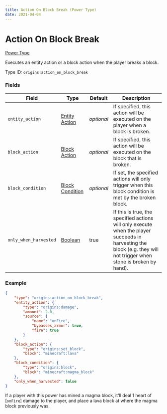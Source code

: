 ```yaml
---
title: Action On Block Break (Power Type)
date: 2021-04-04
---
```


# Action On Block Break

[Power Type](../power_types.md)

Executes an entity action or a block action when the player breaks a block.

Type ID: `origins:action_on_block_break`

### Fields

Field  | Type | Default | Description
-------|------|---------|-------------
`entity_action` | [Entity Action](../entity_actions.md) | _optional_ | If specified, this action will be executed on the player when a block is broken.
`block_action` | [Block Action](../block_actions.md) | _optional_ | If specified, this action will be executed on the block that is broken.
`block_condition` | [Block Condition](../block_conditions.md) | _optional_ | If set, the specified actions will only trigger when this block condition is met by the broken block.
`only_when_harvested` | [Boolean](../types/data_types/boolean.md) | true | If this is true, the specified actions will only execute when the player succeeds in harvesting the block (e.g. they will not trigger when stone is broken by hand).


### Example
```json
{
    "type": "origins:action_on_block_break",
    "entity_action": {
        "type": "origins:damage",
        "amount": 2.0,
        "source": {
            "name": "onFire",
            "bypasses_armor": true,
            "fire": true
        }
    },
    "block_action": {
        "type": "origins:set_block",
        "block": "minecraft:lava"
    },
    "block_condition": {
        "type": "origins:block",
        "block": "minecraft:magma_block"
    },
    "only_when_harvested": false
}
```
If a player with this power has mined a magma block, it'll deal 1 heart of \[`onFire`\] damage to the player, and place a lava block at where the magma block previously was.